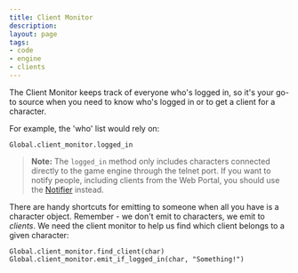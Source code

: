 ```yaml
---
title: Client Monitor
description:
layout: page
tags: 
- code
- engine
- clients
---
```


The Client Monitor keeps track of everyone who's logged in, so it's your go-to source when you need to know who's logged in or to get a client for a character.

For example, the 'who' list would rely on:

    Global.client_monitor.logged_in

> **Note:** The `logged_in` method only includes characters connected directly to the game engine through the telnet port.  If you want to notify people, including clients from the Web Portal, you should use the [Notifier](/tutorials/code/notifier) instead.

There are handy shortcuts for emitting to someone when all you have is a character object.  Remember - we don't emit to characters, we emit to *clients*.  We need the client monitor to help us find which client belongs to a given character:

    Global.client_monitor.find_client(char)
    Global.client_monitor.emit_if_logged_in(char, "Something!")